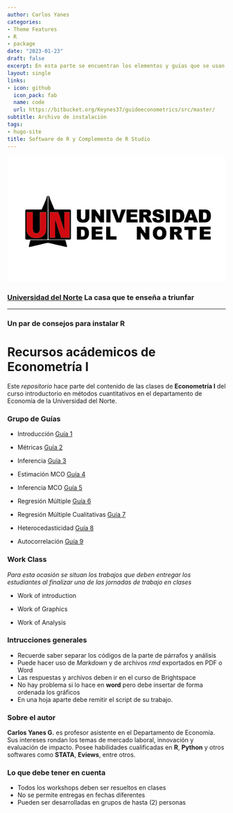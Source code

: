```yaml
---
author: Carlos Yanes
categories:
- Theme Features
- R
- package
date: "2023-01-23"
draft: false
excerpt: En esta parte se encuentran los elementos y guías que se usan en econometría I para el uso del software de R. Muchos de los elementos que se encuentran aquí son en base al libro de Using R for Introductory Econometrics de Florian Heiss.
layout: single
links:
- icon: github
  icon_pack: fab
  name: code
  url: https://bitbucket.org/Keynes37/guideeconometrics/src/master/
subtitle: Archivo de instalación
tags:
- hugo-site
title: Software de R y Complemento de R Studio
---
```


![Uninorte Logo](Uninorte-logo.png)

### [Universidad del Norte](https://www.uninorte.edu.co/) La casa que te enseña a triunfar

---

### Un par de consejos para instalar R

# Recursos acádemicos de Econometría I #

Este *repositorio* hace parte del contenido de las clases de **Econometría I** del curso introductorio en métodos cuantitativos en el departamento de Economía de la Universidad del Norte.

### Grupo de Guías ###

* Introducción [Guía 1](https://bb.githack.com/Keynes37/guideeconometrics/raw/master/Guias/G1.html)

* Métricas [Guía 2](https://bb.githack.com/Keynes37/guideeconometrics/raw/master/Guias/G2.html) 

* Inferencia [Guía 3](https://bb.githack.com/Keynes37/guideeconometrics/raw/master/Guias/G3.html)

* Estimación MCO [Guía 4](https://bb.githack.com/Keynes37/guideeconometrics/raw/master/Guias/G4.html)

* Inferencia MCO [Guía 5](https://bb.githack.com/Keynes37/guideeconometrics/raw/master/Guias/G5.html)

* Regresión Múltiple [Guía 6](https://bb.githack.com/Keynes37/guideeconometrics/raw/master/Guias/G6.html)

* Regresión Múltiple Cualitativas [Guía 7](https://bb.githack.com/Keynes37/guideeconometrics/raw/master/Guias/G7.html)

* Heterocedasticidad [Guía 8](https://bb.githack.com/Keynes37/guideeconometrics/raw/master/Guias/G8.html)

* Autocorrelación [Guía 9](https://bb.githack.com/Keynes37/guideeconometrics/raw/master/Guias/G9.html)

### Work Class ###

_Para esta ocasión se situan los trabajos que deben entregar los estudiantes al finalizar una de las jornadas de trabajo en clases_

* Work of introduction 

* Work of Graphics

* Work of Analysis

### Intrucciones generales ###

* Recuerde saber separar los códigos de la parte de párrafos y análisis
* Puede hacer uso de *Markdown* y de archivos *rmd* exportados en PDF o Word
* Las respuestas y archivos deben ir en el curso de Brightspace
* No hay problema si lo hace en **word** pero debe insertar de forma ordenada los gráficos
* En una hoja aparte debe remitir el script de su trabajo.

### Sobre el autor ###

**Carlos Yanes G.** es profesor asistente en el Departamento de Economía. Sus intereses rondan los temas de mercado laboral, innovación y evaluación de impacto. Posee habilidades cualificadas en **R**, **Python** y otros softwares como **STATA**, **Eviews**, entre otros.

### Lo que debe tener en cuenta ###

* Todos los workshops deben ser resueltos en clases
* No se permite entregas en fechas diferentes
* Pueden ser desarrolladas en grupos de hasta (2) personas
